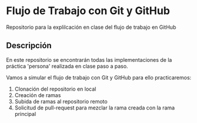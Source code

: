 # Flujo de Trabajo con Git y GitHub
Repositorio para la explilcación en clase del flujo de trabajo en GitHub

## Descripción
En este repositorio se encontrarán todas las implementaciones de la práctica 'persona' realizada en clase paso a paso.

Vamos a simular el flujo de trabajo con Git y GitHub para ello practicaremos:

1. Clonación del repositorio en local
2. Creación de ramas
3. Subida de ramas al repositorio remoto
4. Solicitud de pull-request para mezclar la rama creada con la rama principal 
